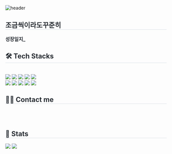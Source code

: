 ![header](https://capsule-render.vercel.app/api?type=rect&height=120&color=auto&text=%EA%BE%B8%EC%A4%80%ED%95%A8%EC%9D%B4%20%EA%B3%A7%20%EC%83%9D%EB%AA%85&section=footer&textBg=false&fontColor=auto&fontSize=60)

<div style="text-align: left;"> 
    <h2 style="border-bottom: 1px solid #d8dee4; color: #282d33;"> 조금씩이라도꾸준히 </h2>  
    <div style="font-weight: 700; font-size: 15px; text-align: left; color: #282d33;"> 성장일지_ </div> 
    </div>
    <div style="text-align: left;">
    <h2 style="border-bottom: 1px solid #d8dee4; color: #282d33;"> 🛠️ Tech Stacks </h2> <br> 
    <div style="margin: ; text-align: left;" "text-align: left;"> <img src="https://img.shields.io/badge/Amazon AWS-232F3E?style=flat-square&logo=Amazon AWS&logoColor=white">
          <img src="https://img.shields.io/badge/Git-F05032?style=flat-square&logo=Git&logoColor=white">
          <img src="https://img.shields.io/badge/Github-181717?style=flat-square&logo=Github&logoColor=white">
          <img src="https://img.shields.io/badge/Discord-5865F2?style=flat-square&logo=Discord&logoColor=white">
          <img src="https://img.shields.io/badge/Figma-F24E1E?style=flat-square&logo=Figma&logoColor=white">
          <br/><img src="https://img.shields.io/badge/MariaDB-003545?style=flat-square&logo=MariaDB&logoColor=white">
          <img src="https://img.shields.io/badge/Java-007396?style=flat-square&logo=Java&logoColor=white">
          <img src="https://img.shields.io/badge/Javascript-F7DF1E?style=flat-square&logo=Javascript&logoColor=white">
          <img src="https://img.shields.io/badge/Python-3776AB?style=flat-square&logo=Python&logoColor=white">
          <img src="https://img.shields.io/badge/C++-00599C?style=flat-square&logo=C%2B%2B&logoColor=white">
          <br/></div>
    </div>
    <div style="text-align: left;">
    <h2 style="border-bottom: 1px solid #d8dee4; color: #282d33;"> 🧑‍💻 Contact me </h2> <br> 
    <div style="text-align: left;">  </div>  <br> 
    <div style="text-align: left;">  </div> 
    </div>
    <div style="text-align: left;"> 
    <h2 style="border-bottom: 1px solid #d8dee4; color: #282d33;"> 🏅 Stats </h2> <div style="text-align: left;"> <img src="https://github-readme-stats.vercel.app/api?username=PPoTTO_Meow&bg_color=60,e27474,a68fe6&title_color=000000&text_color=000000"
         /> <img src="https://github-readme-stats.vercel.app/api/top-langs/?username=PPoTTO_Meow&layout=compact&bg_color=60,e27474,a68fe6&title_color=000000&text_color=000000"
           /> </div> 
    </div>
    


